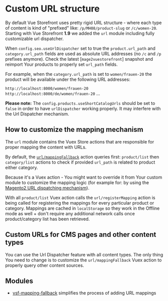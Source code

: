 # Custom URL structure

By default Vue Storefront uses pretty rigid URL structure - where each type of content is kind of "prefixed" like: `/p/MH08/product-slug` or `/c/women-20`. Starting with Vue Storefront **1.9** we added the `url` module including fully customizable url dispatcher.

When `config.seo.useUrlDispatcher` set to true the `product.url_path` and `category.url_path` fields are used as absolute URL addresses (no `/c` and `/p` prefixes anymore). Check the latest [`mage2vuestorefront`] snapshot and reimport Your products to properly set `url_path` fields.

For example, when the `category.url_path` is set to `women/frauen-20` the product will be available under the following URL addresses:

`http://localhost:8000/women/frauen-20`
`http://localhost:8000/de/women/frauen-20`
...

**Please note:** The `config.products.useShortCatalogUrls` should be set to `false` in order to have `urlDispatcher` working properly. It may interfere with the Url Dispatcher mechanism.

## How to customize the mapping mechanism

The `url` module contains the Vuex Store actions that are responsible for proper mapping the content with URLs.

By default, the [`url/mappingFallback`](https://github.com/pkarw/vue-storefront/blob/9847f0695df0b54774dceb3c381e64770fd5cfda/core/modules/url/store/actions.ts#L65) action queries first: `product/list` then `category/list` actions to check if provided `url_path` is related to product either category.

Because it's a Vuex action - You might want to override it from Your custom module to customize the mapping logic (for example for: by using the [Magento2 URL dispatching mechanism](https://devdocs.magento.com/guides/v2.3/graphql/reference/url-resolver.html)).

With all `product/list` Vuex action calls the `url/registerMapping` action is being called for registering the mappings for every particular product or category. Mappings are cached in `localStorage` so they work in the Offline mode as well + don't require any additional network calls once product/category list has been retrieved.

## Custom URLs for CMS pages and other content types

You can use the Url Dispatcher feature with all content types. The only thing You need to change is to customize the `url/mappingFallback` Vuex action to properly query other content sources.

## Modules

* [vsf-mapping-fallback](https://github.com/kodbruket/vsf-mapping-fallback) simplifies the process of adding URL mappings
